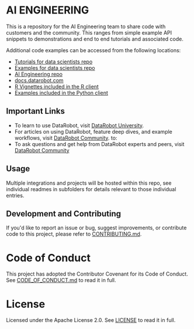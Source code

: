 # AI ENGINEERING

This is a repository for the AI Engineering team to share code with customers and the community.  This ranges from simple example API snippets to demonstrations and end to end tutorials and associated code.


Additional code examples can be accessed from the following locations:

- [Tutorials for data scientists repo](https://github.com/datarobot-community/tutorials-for-data-scientists/)
- [Examples for data scientists repo](https://github.com/datarobot-community/examples-for-data-scientists/)
- [AI Engineering repo](https://github.com/datarobot-community/ai_engineering)
- [docs.datarobot.com](https://docs.datarobot.com/en/docs/api/code-examples/index.html)
- [R Vignettes included in the R client](https://cran.r-project.org/web/packages/datarobot/index.html)
- [Examples included in the Python client](https://datarobot-public-api-client.readthedocs-hosted.com/en/v2.27.1/examples/index.html)

## Important Links

- To learn to use DataRobot, visit [DataRobot University](https://university.datarobot.com/).
- For articles on using DataRobot, feature deep dives, and example workflows, visit [DataRobot Community](https://community.datarobot.com/).
to:
- To ask questions and get help from DataRobot experts and peers, visit [DataRobot Community](https://community.datarobot.com/)

## Usage

Multiple integrations and projects will be hosted within this repo, see individual readmes in subfolders for details relevant to those individual entries.


## Development and Contributing

If you'd like to report an issue or bug, suggest improvements, or contribute code to this project, please refer to [CONTRIBUTING.md](CONTRIBUTING.md).


# Code of Conduct

This project has adopted the Contributor Covenant for its Code of Conduct.
See [CODE_OF_CONDUCT.md](CODE_OF_CONDUCT.md) to read it in full.

# License

Licensed under the Apache License 2.0.
See [LICENSE](LICENSE) to read it in full.
